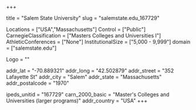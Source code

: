 
+++

title = "Salem State University"
slug = "salemstate.edu_167729"

Locations = ["USA","Massachusetts"]
Control = ["Public"]
CarnegieClassification = ["Masters Colleges and Universities I"]
AthleticConferences = ["None"]
InstitutionalSize = ["5,000 - 9,999"]
domain = ["salemstate.edu"]

Logo = ""

addr_lat = "-70.889321"
addr_long = "42.502879"
addr_street = "352 Lafayette St"
addr_city = "Salem"
addr_state = "Massachusetts"
addr_postalcode = "1970"

ipeds_unitid = "167729"
carn_2000_basic = "Master's Colleges and Universities (larger programs)"
addr_country = "USA"
+++
    
